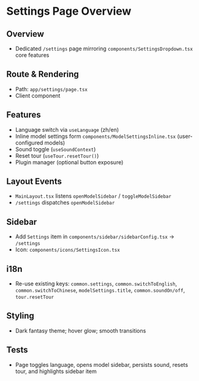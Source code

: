 # Settings Page Overview

## Overview
- Dedicated `/settings` page mirroring `components/SettingsDropdown.tsx` core features

## Route & Rendering
- Path: `app/settings/page.tsx`
- Client component

## Features
- Language switch via `useLanguage` (zh/en)
- Inline model settings form `components/ModelSettingsInline.tsx` (user-configured models)
- Sound toggle (`useSoundContext`)
- Reset tour (`useTour.resetTour()`)
- Plugin manager (optional button exposure)

## Layout Events
- `MainLayout.tsx` listens `openModelSidebar` / `toggleModelSidebar`
- `/settings` dispatches `openModelSidebar`

## Sidebar
- Add `Settings` item in `components/sidebar/sidebarConfig.tsx` → `/settings`
- Icon: `components/icons/SettingsIcon.tsx`

## i18n
- Re-use existing keys: `common.settings`, `common.switchToEnglish`, `common.switchToChinese`, `modelSettings.title`, `common.soundOn/off`, `tour.resetTour`

## Styling
- Dark fantasy theme; hover glow; smooth transitions

## Tests
- Page toggles language, opens model sidebar, persists sound, resets tour, and highlights sidebar item
